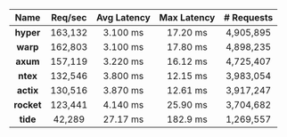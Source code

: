 |**Name**|Req/sec|Avg Latency|Max Latency|# Requests|
|:-------:|:-------:|:--------:|:-------:|:--------:|
|**hyper**|163,132|3.100 ms|17.20 ms|4,905,895|
|**warp**|162,803|3.100 ms|17.80 ms|4,898,235|
|**axum**|157,119|3.220 ms|16.12 ms|4,725,407|
|**ntex**|132,546|3.800 ms|12.15 ms|3,983,054|
|**actix**|130,516|3.870 ms|12.61 ms|3,917,247|
|**rocket**|123,441|4.140 ms|25.90 ms|3,704,682|
|**tide**|42,289|27.17 ms|182.9 ms|1,269,557|
